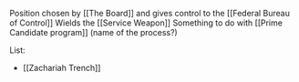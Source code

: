 Position chosen by [[The Board]] and gives control to the [[Federal Bureau of Control]]
Wields the [[Service Weapon]]
Something to do with [[Prime Candidate program]] (name of the process?)

List:
- [[Zachariah Trench]]